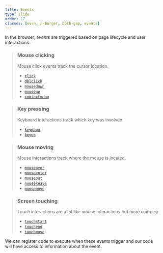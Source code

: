 ```yaml
---
title: Events
type: slide
order: 17
classes: [even, p-burger, both-gap, events]
---
```


In the browser, *events* are triggered based on page lifecycle and user interactions.


> ### Mouse clicking
> Mouse click events track the cursor location.
> - [`click`](https://developer.mozilla.org/en-US/docs/Web/API/Element/click_event)
> - [`dblclick`](https://developer.mozilla.org/en-US/docs/Web/API/Element/dblclick_event)
> - [`mousedown`](https://developer.mozilla.org/en-US/docs/Web/API/Element/mousedown_event)
> - [`mouseup`](https://developer.mozilla.org/en-US/docs/Web/API/Element/mouseup_event)
> - [`contextmenu`](https://developer.mozilla.org/en-US/docs/Web/API/Element/contextmenu_event)

> ### Key pressing
> Keyboard interactions track which key was involved.
> - [`keydown`](https://developer.mozilla.org/en-US/docs/Web/API/Element/keydown_event)
> - [`keyup`](https://developer.mozilla.org/en-US/docs/Web/API/Element/keyup_event)

> ### Mouse moving
> Mouse interactions track where the mouse is located.
> - [`mouseover`](https://developer.mozilla.org/en-US/docs/Web/API/Element/mouseover_event)
> - [`mouseenter`](https://developer.mozilla.org/en-US/docs/Web/API/Element/mouseenter_event)
> - [`mouseout`](https://developer.mozilla.org/en-US/docs/Web/API/Element/mouseout_event)
> - [`mouseleave`](https://developer.mozilla.org/en-US/docs/Web/API/Element/mouseleave_event)
> - [`mousemove`](https://developer.mozilla.org/en-US/docs/Web/API/Element/mousemove_event)

> ### Screen touching
> Touch interactions are a lot like mouse interactions but more complex
> - [`touchstart`](https://developer.mozilla.org/en-US/docs/Web/API/Element/touchstart_event)
> - [`touchend`](https://developer.mozilla.org/en-US/docs/Web/API/Element/touchend_event)
> - [`touchmove`](https://developer.mozilla.org/en-US/docs/Web/API/Element/touchmove_event)

We can register code to execute when these events trigger and our code will have access to information about the event. 